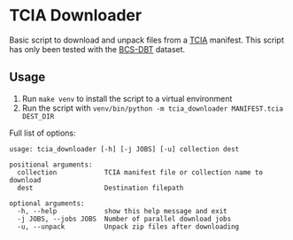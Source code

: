 # TCIA Downloader

Basic script to download and unpack files from a [TCIA](https://wiki.cancerimagingarchive.net/display/Public/Collections) manifest.
This script has only been tested with the [BCS-DBT](https://wiki.cancerimagingarchive.net/pages/viewpage.action?pageId=64685580) dataset.

## Usage

1. Run `make venv` to install the script to a virtual environment
2. Run the script with `venv/bin/python -m tcia_downloader MANIFEST.tcia DEST_DIR`

Full list of options:

```
usage: tcia_downloader [-h] [-j JOBS] [-u] collection dest

positional arguments:
  collection            TCIA manifest file or collection name to download
  dest                  Destination filepath

optional arguments:
  -h, --help            show this help message and exit
  -j JOBS, --jobs JOBS  Number of parallel download jobs
  -u, --unpack          Unpack zip files after downloading
```
